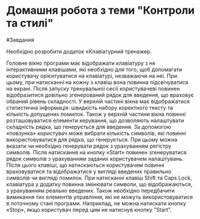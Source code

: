 # Домашня робота з теми "Контроли та стилі"

#Завдання

Необхідно розробити додаток «Клавіатурний
тренажер.

Головне вікно програми має відображати клавіатуру з не інтерактивними клавішами, які необхідно
для того, щоб допомагати користувачу орієнтуватися
на клавіатурі, незважаючи на неї. При цьому, при натисканні на
кожну з клавіш вона повинна підсвічуватися на екрані.
Після запуску тренувальної сесії користувачеві повинен відобразитися довільно згенерований рядок для
введення, що враховує обраний рівень складності.
У верхній частині вікна має відображатися статистична інформація: швидкість набору коректного
тексту та кількість допущених помилок. Також у верхній
частини вікна повинні розташовуватися елементи керування,
що дозволяють налаштувати складність рядка, що генерується
для введення. За допомогою «повзунка» користувач може
вибрати кількість символів, які повинні використовуватися для рядка, що генерується. При цьому можна вказати
чи необхідно генерувати рядок з урахуванням регістру
символів.
Після натискання на кнопку «Start» повинен згенеруватися рядок символів з урахуванням заданих користувачем налаштувань. Після цього клавіші, що натискаються користувачем
повинні враховуватися та відображатися у вигляді введених
правильно символів чи вигляді помилок.
При натисканні клавіш Shift та Caps Lock, клавіатура
у додатку повинна змінювати символи, що відображаються,
з урахуванням реально введених.
Також необхідно передбачити вимикання тих
елементів управління, які не можуть використовуватися в поточному стані програми. Наприклад, не можна
натискати кнопку «Stop», якщо користувач перед цим
не натиснув кнопку "Start".
